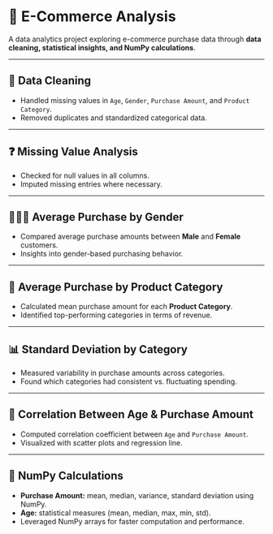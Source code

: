 # 🛒 E-Commerce Analysis  

A data analytics project exploring e-commerce purchase data through **data cleaning, statistical insights, and NumPy calculations**.  

---

## 🧹 Data Cleaning  
- Handled missing values in `Age`, `Gender`, `Purchase Amount`, and `Product Category`.  
- Removed duplicates and standardized categorical data.  

---

## ❓ Missing Value Analysis  
- Checked for null values in all columns.  
- Imputed missing entries where necessary.  

---

## 👩‍🦰👨 Average Purchase by Gender  
- Compared average purchase amounts between **Male** and **Female** customers.  
- Insights into gender-based purchasing behavior.  

---

## 📂 Average Purchase by Product Category  
- Calculated mean purchase amount for each **Product Category**.  
- Identified top-performing categories in terms of revenue.  

---

## 📊 Standard Deviation by Category  
- Measured variability in purchase amounts across categories.  
- Found which categories had consistent vs. fluctuating spending.  

---

## 🔗 Correlation Between Age & Purchase Amount  
- Computed correlation coefficient between `Age` and `Purchase Amount`.  
- Visualized with scatter plots and regression line.  

---

## 🔢 NumPy Calculations  
- **Purchase Amount:** mean, median, variance, standard deviation using NumPy.  
- **Age:** statistical measures (mean, median, max, min, std).  
- Leveraged NumPy arrays for faster computation and performance.  
